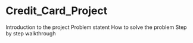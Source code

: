 # Credit_Card_Project
Introduction to the project
Problem statent
How to solve the problem
Step by step walkthrough